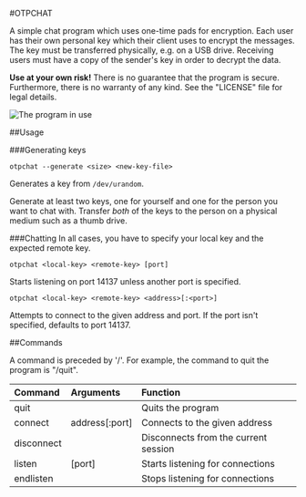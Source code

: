 #OTPCHAT

A simple chat program which uses one-time pads for encryption. Each user has
their own personal key which their client uses to encrypt the messages. The key
must be transferred physically, e.g. on a USB drive. Receiving users must have
a copy of the sender's key in order to decrypt the data.

**Use at your own risk!** There is no guarantee that the program is secure. 
Furthermore, there is no warranty of any kind. See the "LICENSE" file for legal
details.

![The program in use](https://i.imgur.com/LO5zHiL.png "Screenshot")

##Usage

###Generating keys
```
otpchat --generate <size> <new-key-file>
```
Generates a key from `/dev/urandom`.

Generate at least two keys, one for yourself and one for the person you want
to chat with. Transfer *both* of the keys to the person on a physical medium
such as a thumb drive.

###Chatting
In all cases, you have to specify your local key and the expected remote key.

```
otpchat <local-key> <remote-key> [port]
```
Starts listening on port 14137 unless another port is specified.

```
otpchat <local-key> <remote-key> <address>[:<port>]
```
Attempts to connect to the given address and port. If the port isn't specified,
defaults to port 14137.

##Commands

A command is preceded by '/'. For example, the command to quit the program is
"/quit".

|  Command   |    Arguments     |              Function                |
| :--------- | :--------------- | :----------------------------------- |
| quit       |                  | Quits the program                    |
| connect    | address\[:port\] | Connects to the given address        |
| disconnect |                  | Disconnects from the current session |
| listen     | \[port\]         | Starts listening for connections     |
| endlisten  |                  | Stops listening for connections      |
